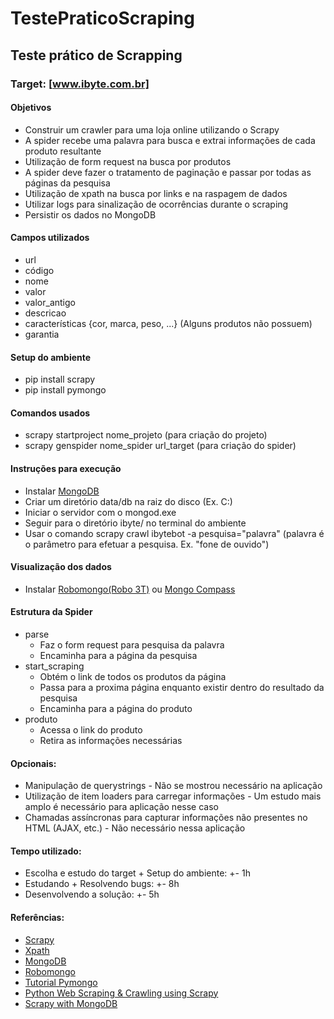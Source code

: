 # TestePraticoScraping

## Teste prático de Scrapping
### Target: [www.ibyte.com.br]

#### Objetivos
* Construir um crawler para uma loja online utilizando o Scrapy
* A spider recebe uma palavra para busca e extrai informações de cada produto resultante
* Utilização de form request na busca por produtos
* A spider deve fazer o tratamento de paginação e passar por todas as páginas da pesquisa
* Utilização de xpath na busca por links e na raspagem de dados 
* Utilizar logs para sinalização de ocorrências durante o scraping 
* Persistir os dados no MongoDB

#### Campos utilizados
* url
* código
* nome 
* valor
* valor_antigo 
* descricao
* características {cor, marca, peso, ...} (Alguns produtos não possuem)
* garantia

#### Setup do ambiente
* pip install scrapy
* pip install pymongo

#### Comandos usados 
* scrapy startproject nome_projeto (para criação do projeto)
* scrapy genspider nome_spider url_target (para criação do spider)

#### Instruções para execução
* Instalar [MongoDB](https://www.mongodb.com/)
* Criar um diretório data/db na raiz do disco (Ex. C:)
* Iniciar o servidor com o mongod.exe
* Seguir para o diretório ibyte/ no terminal do ambiente
* Usar o comando scrapy crawl ibytebot -a pesquisa="palavra" (palavra é o parâmetro para efetuar a pesquisa. Ex. "fone de ouvido")

#### Visualização dos dados
* Instalar [Robomongo(Robo 3T)](https://robomongo.org/download) ou [Mongo Compass](https://www.mongodb.com/products/compass)

#### Estrutura da Spider
* parse 
    * Faz o form request para pesquisa da palavra 
    * Encaminha para a página da pesquisa
* start_scraping
    * Obtém o link de todos os produtos da página 
    * Passa para a proxima página enquanto existir dentro do resultado da pesquisa
    * Encaminha para a página do produto
* produto
    * Acessa o link do produto
    * Retira as informações necessárias
    
#### Opcionais:
* Manipulação de querystrings - Não se mostrou necessário na aplicação
* Utilização de item loaders para carregar informações - Um estudo mais amplo é necessário para aplicação nesse caso
* Chamadas assíncronas para capturar informações não presentes no HTML (AJAX, etc.) - Não necessário nessa aplicação

#### Tempo utilizado:
* Escolha e estudo do target + Setup do ambiente: +- 1h
* Estudando + Resolvendo bugs: +- 8h
* Desenvolvendo a solução: +- 5h

#### Referências:
* [Scrapy](https://doc.scrapy.org/en/latest/intro/tutorial.html)
* [Xpath](https://doc.scrapy.org/en/xpath-tutorial/topics/xpath-tutorial.html)
* [MongoDB](https://www.mongodb.com/)
* [Robomongo](https://robomongo.org/)
* [Tutorial Pymongo](http://api.mongodb.com/python/current/tutorial.html)
* [Python Web Scraping & Crawling using Scrapy](https://www.youtube.com/playlist?list=PLhTjy8cBISEqkN-5Ku_kXG4QW33sxQo0t)
* [Scrapy with MongoDB](https://realpython.com/web-scraping-with-scrapy-and-mongodb/)
